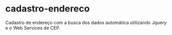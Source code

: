 # cadastro-endereco
Cadastro de endereço com a busca dos dados automática utilizando Jquery e o Web Services de CEP.
